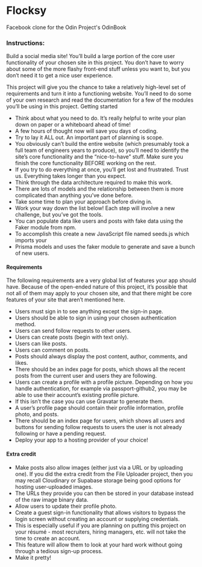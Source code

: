 # Flocksy
Facebook clone for the Odin Project's OdinBook


### Instructions:

Build a social media site! You’ll build a large portion of the core user functionality of your chosen site in this project. 
You don’t have to worry about some of the more flashy front-end stuff unless you want to, but you don’t need it to get a nice user experience.

This project will give you the chance to take a relatively high-level set of requirements and turn it into a functioning website.
You’ll need to do some of your own research and read the documentation for a few of the modules you’ll be using in this project.
Getting started

- Think about what you need to do. It’s really helpful to write your plan down on paper or a whiteboard ahead of time!
- A few hours of thought now will save you days of coding. 
- Try to lay it ALL out. An important part of planning is scope. 
- You obviously can’t build the entire website (which presumably took a full team of engineers years to produce), 
 so you’ll need to identify the site’s core functionality and the “nice-to-have” stuff. 
    Make sure you finish the core functionality BEFORE working on the rest. 
- If you try to do everything at once, you’ll get lost and frustrated. Trust us. Everything takes longer than you expect.
- Think through the data architecture required to make this work. 
- There are lots of models and the relationship between them is more complicated than anything you’ve done before.
- Take some time to plan your approach before diving in.
- Work your way down the list below! Each step will involve a new challenge, but you’ve got the tools.
- You can populate data like users and posts with fake data using the Faker module from npm. 
- To accomplish this create a new JavaScript file named seeds.js which imports your 
- Prisma models and uses the faker module to generate and save a bunch of new users.

#### Requirements

The following requirements are a very global list of features your app should have. 
Because of the open-ended nature of this project, 
it’s possible that not all of them may apply to your chosen site, and that there might be core features
of your site that aren’t mentioned here.

- Users must sign in to see anything except the sign-in page.
- Users should be able to sign in using your chosen authentication method.
- Users can send follow requests to other users.
- Users can create posts (begin with text only).
- Users can like posts.
- Users can comment on posts.
- Posts should always display the post content, author, comments, and likes.
- There should be an index page for posts, which shows all the recent posts from the current user and users they are following.
- Users can create a profile with a profile picture. Depending on how you handle authentication, for example via passport-github2, 
    you may be able to use their account’s existing profile picture. 
- If this isn’t the case you can use Gravatar to generate them.
- A user’s profile page should contain their profile information, profile photo, and posts.
- There should be an index page for users, which shows all users and buttons for sending follow requests to users the user is not already following or have a pending request.
- Deploy your app to a hosting provider of your choice!

#### Extra credit
- Make posts also allow images (either just via a URL or by uploading one). If you did the extra credit from the File Uploader project, 
  then you may recall Cloudinary or Supabase storage being good options for hosting user-uploaded images. 
- The URLs they provide you can then be stored in your database instead of the raw image binary data.
- Allow users to update their profile photo.
- Create a guest sign-in functionality that allows visitors to bypass the login screen without creating an account or supplying credentials.
- This is especially useful if you are planning on putting this project on your résumé - most recruiters, hiring managers, etc. will not take the time to create an account.
- This feature will allow them to look at your hard work without going through a tedious sign-up process.
- Make it pretty!

